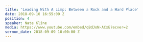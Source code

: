 ```yaml
---
title: 'Leading With A Limp: Between a Rock and a Hard Place'
date: 2018-09-10 16:55:00 Z
position: 4
speaker: Nate Kline
media: https://www.youtube.com/embed/qBdJoN-ACxE?ecver=2
sermon_date: 2018-09-09 10:00:00 Z
---
```



